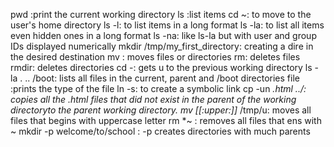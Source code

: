 pwd :print the current working directory
ls :list items
cd ~: to move to the user's home directory
ls -l: to list items in a long format 
ls -la: to list all items even hidden ones in a long format
ls -na: like ls-la but with user and group IDs displayed numerically
mkdir /tmp/my_first_directory: creating a dire in the desired destination
mv : moves files or directories
rm: deletes files
rmdir: deletes directories
cd -: gets u to the previous working directory
ls -la . .. /boot: lists all files in the current, parent and /boot 
directories
file :prints the type of the file
ln -s: to create a symbolic link
cp -un *.html ../: copies all the .html files that did not exist in the parent of the working directoryto the parent working directory.
mv [[:upper:]]* /tmp/u: moves all files that begins with uppercase letter
rm *~ : removes all files that ens with ~
mkdir -p welcome/to/school : -p creates directories with much parents
